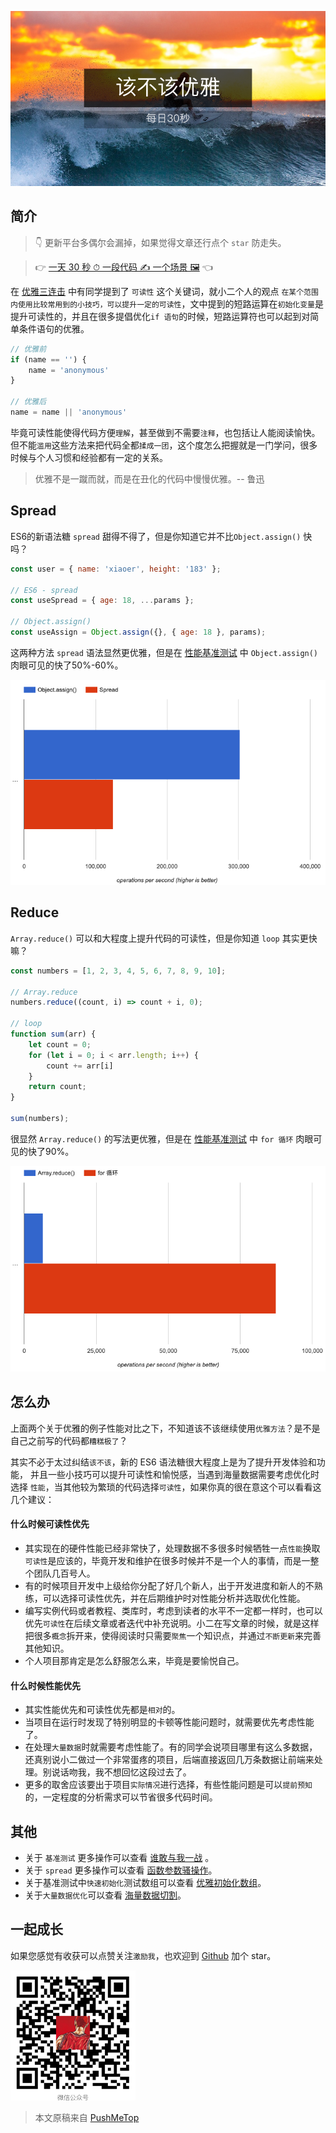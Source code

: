 <!-- # 该不该优雅 -->

![封面](https://raw.githubusercontent.com/pushmetop/resource/master/30-seconds-for-everyday/about-readability/poster.png)

## 简介

> 👇 更新平台多偶尔会漏掉，如果觉得文章还行点个 `star` 防走失。

> 👉 [一天 30 秒 ⏱ 一段代码 ✍️ 一个场景 🖼](https://github.com/pushmetop/30-seconds-for-everyday) 👈

在 [优雅三连击](https://github.com/pushmetop/30-seconds-for-everyday/blob/master/posts/tips.md) 中有同学提到了 `可读性` 这个关键词，就小二个人的观点 `在某个范围内使用比较常用到的小技巧，可以提升一定的可读性`，文中提到的短路运算在`初始化变量`是提升可读性的，并且在很多提倡优化`if 语句`的时候，短路运算符也可以起到对简单条件语句的优雅。

```javascript
// 优雅前
if (name == '') {
    name = 'anonymous'
}

// 优雅后
name = name || 'anonymous'
```

毕竟可读性能使得代码方便`理解`，甚至做到不需要`注释`，也包括让人能阅读愉快。但不能`滥用`这些方法来把代码全都`揉成一团`，这个度怎么把握就是一门学问，很多时候与个人习惯和经验都有一定的关系。

> 优雅不是一蹴而就，而是在丑化的代码中慢慢优雅。-- 鲁迅

## Spread

ES6的新语法糖 `spread` 甜得不得了，但是你知道它并不比`Object.assign()` 快吗？

```javascript
const user = { name: 'xiaoer', height: '183' }; 

// ES6 - spread
const useSpread = { age: 18, ...params };

// Object.assign()
const useAssign = Object.assign({}, { age: 18 }, params);
```

这两种方法 `spread` 语法显然更优雅，但是在 [性能基准测试](https://jsperf.com/30-seconds-for-everyday-comparing-object-asign-spread) 中 `Object.assign()` 肉眼可见的快了50%-60%。

![基准测试](https://raw.githubusercontent.com/pushmetop/resource/master/30-seconds-for-everyday/about-readability/spread-vs-object-assign.png)

## Reduce

`Array.reduce()` 可以和大程度上提升代码的可读性，但是你知道 `loop` 其实更快嘛？

```javascript
const numbers = [1, 2, 3, 4, 5, 6, 7, 8, 9, 10];

// Array.reduce
numbers.reduce((count, i) => count + i, 0);

// loop
function sum(arr) {
    let count = 0;
    for (let i = 0; i < arr.length; i++) {
        count += arr[i]
    }
    return count;
}

sum(numbers);
```

很显然 `Array.reduce()` 的写法更优雅，但是在 [性能基准测试](https://jsperf.com/30-seconds-for-everyday-for-loop-vs-reduce) 中 `for 循环` 肉眼可见的快了90%。

![基准测试](https://raw.githubusercontent.com/pushmetop/resource/master/30-seconds-for-everyday/about-readability/loop-vs-array-reduce.png)

## 怎么办

上面两个关于优雅的例子性能对比之下，不知道该不该继续使用`优雅方法`？是不是自己之前写的代码都`糟糕极了`？

其实不必于太过纠结`该不该`，新的 ES6 语法糖很大程度上是为了提升开发体验和功能， 并且一些小技巧可以提升可读性和愉悦感，当遇到海量数据需要考虑优化时选择 `性能`，当其他较为繁琐的代码选择`可读性`，如果你真的很在意这个可以看看这几个建议：

#### 什么时候可读性优先

* 其实现在的硬件性能已经非常快了，处理数据不多很多时候牺牲一点`性能`换取`可读性`是应该的，毕竟开发和维护在很多时候并不是一个人的事情，而是一整个团队几百号人。
* 有的时候项目开发中上级给你分配了好几个新人，出于开发进度和新人的不熟练，可以选择可读性优先，并在后期维护时对性能分析并选取优化性能。
* 编写实例代码或者教程、类库时，考虑到读者的水平不一定都一样时，也可以优先`可读性`在后续文章或者迭代中补充说明。小二在写文章的时候，就是这样把很多`概念`拆开来，使得阅读时只需要`聚焦`一个知识点，并通过`不断更新`来完善其他知识。
* 个人项目那肯定是怎么舒服怎么来，毕竟是要愉悦自己。

#### 什么时候性能优先

* 其实性能优先和可读性优先都是`相对`的。
* 当项目在运行时发现了特别明显的卡顿等性能问题时，就需要优先考虑性能了。
* 在处理`大量数据`时就需要考虑性能了。有的同学会说项目哪里有这么多数据，还真别说小二做过一个非常蛋疼的项目，后端直接返回几万条数据让前端来处理。别说话吻我，我不想回忆这段过去了。
* 更多的取舍应该要出于项目`实际情况`进行选择，有些性能问题是可以`提前预知`的，一定程度的分析需求可以节省很多代码时间。

## 其他

* 关于 `基准测试` 更多操作可以查看 [谁敢与我一战](https://github.com/pushmetop/30-seconds-for-everyday/blob/master/posts/benchmark.md) 。
* 关于 `spread` 更多操作可以查看 [函数参数骚操作](https://github.com/pushmetop/30-seconds-for-everyday/blob/master/posts/function-params.md)。
* 关于基准测试中`快速初始化`测试数组可以查看 [优雅初始化数组](https://github.com/pushmetop/30-seconds-for-everyday/blob/master/posts/init-array.md)。
* 关于`大量数据优化`可以查看 [海量数据切割](https://github.com/pushmetop/30-seconds-for-everyday/blob/master/posts/chunk.md)。

## 一起成长

如果您感觉有收获可以点赞关注`激励我`，也欢迎到 [Github](https://github.com/pushmetop/30-seconds-for-everyday) 加个 star。

![微信公众号](https://raw.githubusercontent.com/pushmetop/resource/master/donate/pushmetop.png)

> 本文原稿来自 [PushMeTop](https://github.com/pushmetop)